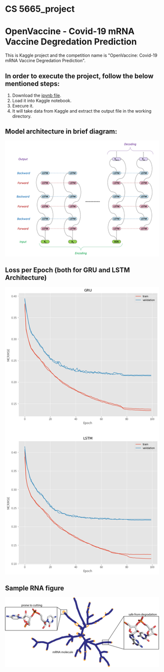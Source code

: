 # CS 5665_project
# OpenVaccine - Covid-19 mRNA Vaccine Degredation Prediction
This is Kaggle project and the competition name is "OpenVaccine: Covid-19 mRNA Vaccine Degredation Prediction".

## In order to execute the project, follow the below mentioned steps:
1. Download the [ipynb file](https://github.com/manazirahsan1/cs5665_project/blob/main/openvaccine-both-gru-lstm-averaging.ipynb).
2. Load it into Kaggle notebook.
3. Execure it.
4. It will take data from Kaggle and extract the output file in the working directory.


## Model architecture in brief diagram:
![Model architecture](https://github.com/manazirahsan1/cs5665_project/blob/main/images/model%20architecture.png?=250x250)

## Loss per Epoch (both for GRU and LSTM Architecture)
![Loss per epoch curve](https://github.com/manazirahsan1/cs5665_project/blob/main/images/loss%20per%20epoch%202.png?=250x150)

## Sample RNA figure
![RNA](https://github.com/manazirahsan1/cs5665_project/blob/main/images/mRNA.png?raw=true)
